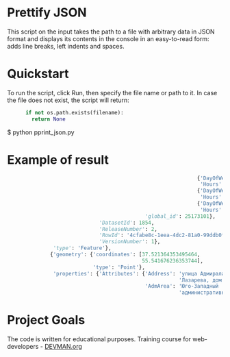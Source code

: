 # Prettify JSON

This script on the input takes the path to a file with arbitrary data in JSON format and displays its contents in the console in an easy-to-read form: adds line breaks, left indents and spaces.

# Quickstart

To run the script, click Run, then specify the file name or path to it.
In case the file does not exist, the script will return:

```python
      if not os.path.exists(filename):
        return None
```

$ python pprint_json.py <path to file>

# Example of result
```python
                                                              {'DayOfWeek': 'пятница',
                                                               'Hours': '09:00-22:00'},
                                                              {'DayOfWeek': 'суббота',
                                                               'Hours': '09:00-22:00'},
                                                              {'DayOfWeek': 'воскресенье',
                                                               'Hours': '09:00-22:00'}],
                                             'global_id': 25173101},
                              'DatasetId': 1854,
                              'ReleaseNumber': 2,
                              'RowId': '4cfabe8c-1eea-4dc2-81a0-99ddb0ff3e35',
                              'VersionNumber': 1},
               'type': 'Feature'},
              {'geometry': {'coordinates': [37.521364353495464,
                                            55.541676236353744],
                            'type': 'Point'},
               'properties': {'Attributes': {'Address': 'улица Адмирала '
                                                        'Лазарева, дом 43',
                                             'AdmArea': 'Юго-Западный '
                                                        'административный '
```

# Project Goals

The code is written for educational purposes. Training course for web-developers - [DEVMAN.org](https://devman.org)
